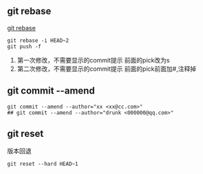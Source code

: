 ## git rebase 

[git rebase](https://www.cnblogs.com/yxhblogs/p/10527271.html)

```
git rebase -i HEAD~2
git push -f
```

1. 第一次修改，不需要显示的commit提示 前面的pick改为s
2. 第二次修改，不需要显示的commit提示 前面的pick前面加#,注释掉

## git commit --amend

```
git commit --amend --author="xx <xx@cc.com>"
## git commit --amend --author="drunk <000000@qq.com>"
```

## git reset

版本回退

```
git reset --hard HEAD~1
```
